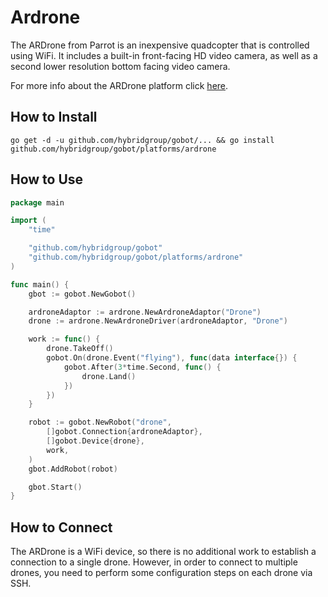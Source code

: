 # Ardrone

The ARDrone from Parrot is an inexpensive quadcopter that is controlled using WiFi. It includes a built-in front-facing HD video camera, as well as a second lower resolution bottom facing video camera.

For more info about the ARDrone platform click [here](http://ardrone2.parrot.com/).

## How to Install
```
go get -d -u github.com/hybridgroup/gobot/... && go install github.com/hybridgroup/gobot/platforms/ardrone
```
## How to Use
```go
package main

import (
	"time"

	"github.com/hybridgroup/gobot"
	"github.com/hybridgroup/gobot/platforms/ardrone"
)

func main() {
	gbot := gobot.NewGobot()

	ardroneAdaptor := ardrone.NewArdroneAdaptor("Drone")
	drone := ardrone.NewArdroneDriver(ardroneAdaptor, "Drone")

	work := func() {
		drone.TakeOff()
		gobot.On(drone.Event("flying"), func(data interface{}) {
			gobot.After(3*time.Second, func() {
				drone.Land()
			})
		})
	}

	robot := gobot.NewRobot("drone",
		[]gobot.Connection{ardroneAdaptor},
		[]gobot.Device{drone},
		work,
	)
	gbot.AddRobot(robot)

	gbot.Start()
}
```
## How to Connect

The ARDrone is a WiFi device, so there is no additional work to establish a connection to a single drone. However, in order to connect to multiple drones, you need to perform some configuration steps on each drone via SSH.

